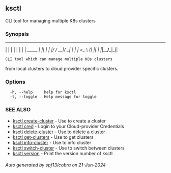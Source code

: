 ## ksctl

CLI tool for managing multiple K8s clusters

### Synopsis


  _             _   _ 
 | |           | | | |
 | | _____  ___| |_| |
 | |/ / __|/ __| __| |
 |   <\__ \ (__| |_| |
 |_|\_\___/\___|\__|_|

	CLI tool which can manage multiple K8s clusters
from local clusters to cloud provider specific clusters.

### Options

```
  -h, --help     help for ksctl
  -t, --toggle   Help message for toggle
```

### SEE ALSO

* [ksctl create-cluster](ksctl_create-cluster.md)	 - Use to create a cluster
* [ksctl cred](ksctl_cred.md)	 - Login to your Cloud-provider Credentials
* [ksctl delete-cluster](ksctl_delete-cluster.md)	 - Use to delete a cluster
* [ksctl get-clusters](ksctl_get-clusters.md)	 - Use to get clusters
* [ksctl info-cluster](ksctl_info-cluster.md)	 - Use to info cluster
* [ksctl switch-cluster](ksctl_switch-cluster.md)	 - Use to switch between clusters
* [ksctl version](ksctl_version.md)	 - Print the version number of ksctl

###### Auto generated by spf13/cobra on 21-Jun-2024
